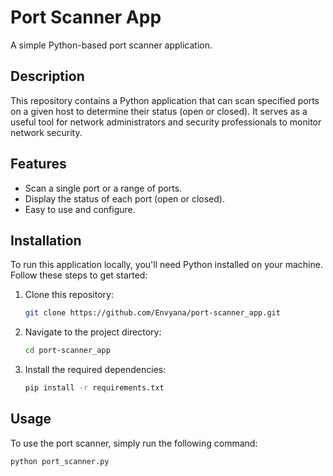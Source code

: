 # Port Scanner App

A simple Python-based port scanner application.

## Description

This repository contains a Python application that can scan specified ports on a given host to determine their status (open or closed). It serves as a useful tool for network administrators and security professionals to monitor network security.

## Features

- Scan a single port or a range of ports.
- Display the status of each port (open or closed).
- Easy to use and configure.

## Installation

To run this application locally, you'll need Python installed on your machine. Follow these steps to get started:

1. Clone this repository:
    ```bash
    git clone https://github.com/Envyana/port-scanner_app.git
    ```

2. Navigate to the project directory:
    ```bash
    cd port-scanner_app
    ```

3. Install the required dependencies:
    ```bash
    pip install -r requirements.txt
    ```

## Usage

To use the port scanner, simply run the following command:

```bash
python port_scanner.py
